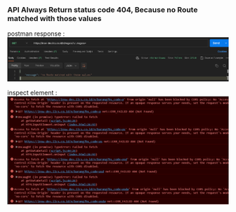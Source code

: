 ### API Always Return status code 404, Because no Route matched with those values

postman response :
![Postman](status.png)

inspect element :
![response](response.png)
